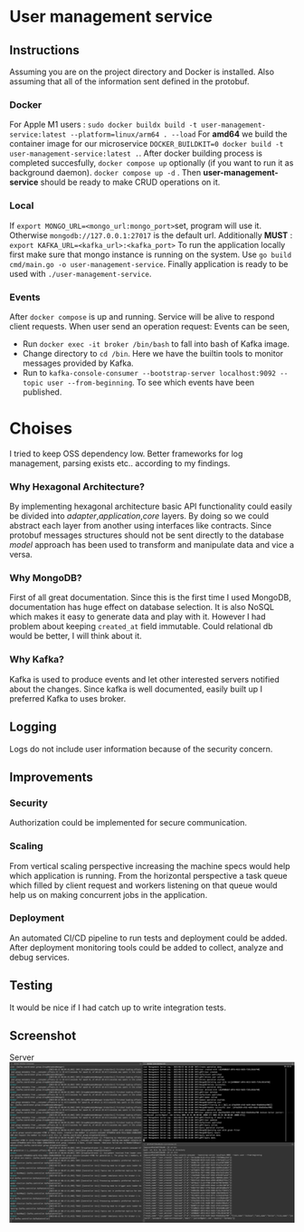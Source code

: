 # User management service

## Instructions

Assuming you are on the project directory and Docker is installed.
Also assuming that all of the information sent defined in the protobuf.

### Docker

For Apple M1 users :
`sudo docker buildx build -t user-management-service:latest --platform=linux/arm64 . --load`
For **amd64** we build the container image for our microservice
`DOCKER_BUILDKIT=0 docker build -t user-management-service:latest .`.
After docker building process is completed succesfully,
`docker compose up`
optionally (if you want to run it as background daemon).
`docker compose up -d` .
Then **user-management-service** should be ready to make CRUD operations on it.

### Local

If `export MONGO_URL=<mongo_url:mongo_port>`set, program will use it. Otherwise `mongodb://127.0.0.1:27017` is the default url.
Additionally **MUST** :
`export KAFKA_URL=<kafka_url>:<kafka_port>`
To run the application locally first make sure that mongo instance is running on the system.
Use `go build cmd/main.go -o user-management-service`.
Finally application is ready to be used with `./user-management-service`.

### Events

After `docker compose` is up and running. Service will be alive to respond client requests. When user send an operation request:
Events can be seen,

- Run `docker exec -it broker /bin/bash` to fall into bash of Kafka image.
- Change directory to `cd /bin`. Here we have the builtin tools to monitor messages provided by Kafka.
- Run to `kafka-console-consumer --bootstrap-server localhost:9092 --topic user --from-beginning`. To see which events have been published.

# Choises

I tried to keep OSS dependency low. Better frameworks for log management, parsing exists etc.. according to my findings.

### Why Hexagonal Architecture?

By implementing hexagonal architecture basic API functionality could easily be divided into _adapter_,_application_,_core_ layers. By doing so we could abstract each layer from another using interfaces like contracts. Since protobuf messages structures should not be sent directly to the database _model_ approach has been used to transform and manipulate data and vice a versa.

### Why MongoDB?

First of all great documentation. Since this is the first time I used MongoDB, documentation has huge effect on database selection. It is also NoSQL which makes it easy to generate data and play with it. However I had problem about keeping `created_at` field immutable. Could relational db would be better, I will think about it.

### Why Kafka?

Kafka is used to produce events and let other interested servers notified about the changes. Since kafka is well documented, easily built up I preferred Kafka to uses broker.

## Logging

Logs do not include user information because of the security concern.

## Improvements

### Security

Authorization could be implemented for secure communication.

### Scaling

From vertical scaling perspective increasing the machine specs would help which application is running. From the horizontal perspective a task queue which filled by client request and workers listening on that queue would help us on making concurrent jobs in the application.

### Deployment

An automated CI/CD pipeline to run tests and deployment could be added. After deployment monitoring tools could be added to collect, analyze and debug services.

## Testing

It would be nice if I had catch up to write integration tests.

## Screenshot

Server
![plot](resources/Screenshot%202023-03-22%20at%2009.18.25.png)
